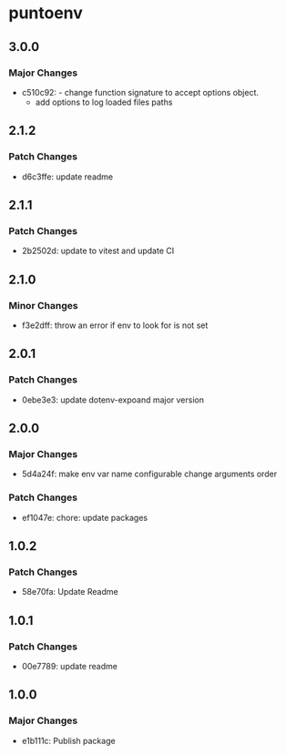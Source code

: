 # puntoenv

## 3.0.0

### Major Changes

- c510c92: - change function signature to accept options object.
  - add options to log loaded files paths

## 2.1.2

### Patch Changes

- d6c3ffe: update readme

## 2.1.1

### Patch Changes

- 2b2502d: update to vitest and update CI

## 2.1.0

### Minor Changes

- f3e2dff: throw an error if env to look for is not set

## 2.0.1

### Patch Changes

- 0ebe3e3: update dotenv-expoand major version

## 2.0.0

### Major Changes

- 5d4a24f: make env var name configurable
  change arguments order

### Patch Changes

- ef1047e: chore: update packages

## 1.0.2

### Patch Changes

- 58e70fa: Update Readme

## 1.0.1

### Patch Changes

- 00e7789: update readme

## 1.0.0

### Major Changes

- e1b111c: Publish package
